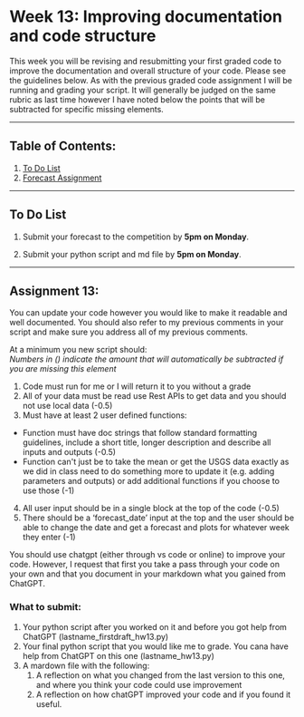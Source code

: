 # Week 13: Improving documentation and code structure
This week you will be revising and resubmitting your first graded code to improve the documentation and overall structure of your code. 
Please see the guidelines below. As with the previous graded code assignment I will be running and grading your script. It will generally be judged on the same rubric as last time however I have noted below the points that will be subtracted for specific missing elements. 
____
## Table of Contents:
1. [ To Do List](#todo)
2. [ Forecast Assignment](#assignment)

___
<a name="todo"></a>
## To Do List
1. Submit your forecast to the competition by **5pm on Monday**.

2. Submit your python script and md file by **5pm on Monday**. 

___
<a name="assignment"></a>
## Assignment 13: 
You can update your code however you would like to make it readable and well documented. You should also refer to my previous comments in your script and make sure you address all of my previous comments. 

At a minimum you new script should:  
*Numbers in () indicate the amount that will automatically be subtracted if you are missing this element*
1. Code must run for me or I will return it to you without a grade
2. All of your data must be read use Rest APIs to get data and you should not use local data (-0.5)
3. Must have at least 2 user defined functions: 
  - Function must have doc strings that follow standard formatting guidelines, include a short title, longer description and describe all inputs and outputs (-0.5)
  - Function can't just be to take the mean or get the USGS data exactly as we did in class need to do something more to update it (e.g. adding parameters and outputs) or add additional functions if you choose to use those (-1)
4. All user input should be in a single block at the top of the code (-0.5)
5. There should be a ‘forecast_date’ input at the top and the user should be able to change the date and get a forecast and plots for whatever week they enter (-1)

You should use chatgpt (either through vs code or online) to improve your code. However, I request that first you take a pass through your code on your own and that you document in your markdown what you gained from ChatGPT.  

### What to submit: 
1. Your python script after you worked on it and before you got help from ChatGPT (lastname_firstdraft_hw13.py)
2. Your final python script that you would like me to grade. You cana have help from ChatGPT on this one (lastname_hw13.py)
3. A mardown file with the following: 
   1. A reflection on what you changed from the last version to this one, and where you think your code could use improvement
   2. A reflection on how chatGPT improved your code and if you found it useful. 

